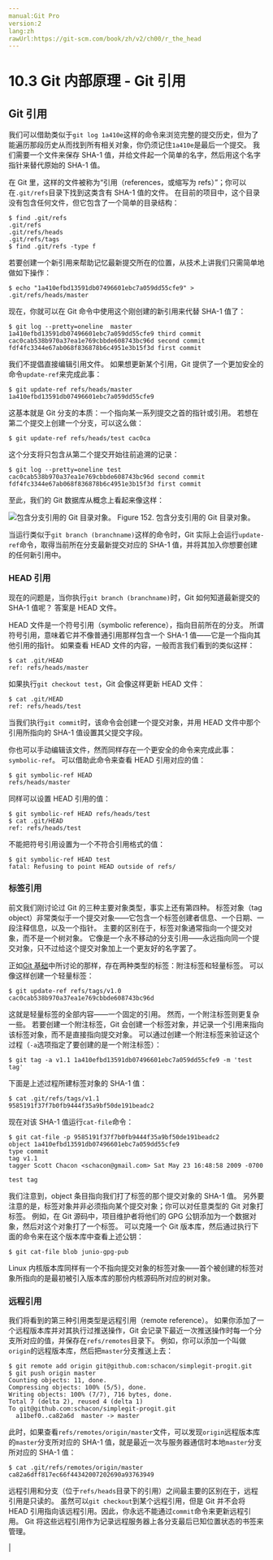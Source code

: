 ```yaml
---
manual:Git Pro
version:2
lang:zh
rawUrl:https://git-scm.com/book/zh/v2/ch00/r_the_head
---
```



# 10.3 Git 内部原理 - Git 引用

## Git 引用<a name="r_git_refs"></a>


我们可以借助类似于`git log 1a410e`这样的命令来浏览完整的提交历史，但为了能遍历那段历史从而找到所有相关对象，你仍须记住`1a410e`是最后一个提交。 我们需要一个文件来保存 SHA-1 值，并给文件起一个简单的名字，然后用这个名字指针来替代原始的 SHA-1 值。




在 Git 里，这样的文件被称为“引用（references，或缩写为 refs）”；你可以在`.git/refs`目录下找到这类含有 SHA-1 值的文件。 在目前的项目中，这个目录没有包含任何文件，但它包含了一个简单的目录结构：



```
$ find .git/refs
.git/refs
.git/refs/heads
.git/refs/tags
$ find .git/refs -type f
```




若要创建一个新引用来帮助记忆最新提交所在的位置，从技术上讲我们只需简单地做如下操作：



```
$ echo "1a410efbd13591db07496601ebc7a059dd55cfe9" > .git/refs/heads/master
```




现在，你就可以在 Git 命令中使用这个刚创建的新引用来代替 SHA-1 值了：



```
$ git log --pretty=oneline  master
1a410efbd13591db07496601ebc7a059dd55cfe9 third commit
cac0cab538b970a37ea1e769cbbde608743bc96d second commit
fdf4fc3344e67ab068f836878b6c4951e3b15f3d first commit
```




我们不提倡直接编辑引用文件。 如果想更新某个引用，Git 提供了一个更加安全的命令`update-ref`来完成此事：



```
$ git update-ref refs/heads/master 1a410efbd13591db07496601ebc7a059dd55cfe9
```




这基本就是 Git 分支的本质：一个指向某一系列提交之首的指针或引用。 若想在第二个提交上创建一个分支，可以这么做：



```
$ git update-ref refs/heads/test cac0ca
```




这个分支将只包含从第二个提交开始往前追溯的记录：



```
$ git log --pretty=oneline test
cac0cab538b970a37ea1e769cbbde608743bc96d second commit
fdf4fc3344e67ab068f836878b6c4951e3b15f3d first commit
```




至此，我们的 Git 数据库从概念上看起来像这样：


![包含分支引用的 Git 目录对象。](%892.png "")
Figure 152. 包含分支引用的 Git 目录对象。



当运行类似于`git branch (branchname)`这样的命令时，Git 实际上会运行`update-ref`命令，取得当前所在分支最新提交对应的 SHA-1 值，并将其加入你想要创建的任何新引用中。



### HEAD 引用<a name="r_the_head"></a>


现在的问题是，当你执行`git branch (branchname)`时，Git 如何知道最新提交的 SHA-1 值呢？ 答案是 HEAD 文件。




HEAD 文件是一个符号引用（symbolic reference），指向目前所在的分支。 所谓符号引用，意味着它并不像普通引用那样包含一个 SHA-1 值——它是一个指向其他引用的指针。 如果查看 HEAD 文件的内容，一般而言我们看到的类似这样：



```
$ cat .git/HEAD
ref: refs/heads/master
```




如果执行`git checkout test`，Git 会像这样更新 HEAD 文件：



```
$ cat .git/HEAD
ref: refs/heads/test
```




当我们执行`git commit`时，该命令会创建一个提交对象，并用 HEAD 文件中那个引用所指向的 SHA-1 值设置其父提交字段。




你也可以手动编辑该文件，然而同样存在一个更安全的命令来完成此事：`symbolic-ref`。 可以借助此命令来查看 HEAD 引用对应的值：



```
$ git symbolic-ref HEAD
refs/heads/master
```




同样可以设置 HEAD 引用的值：



```
$ git symbolic-ref HEAD refs/heads/test
$ cat .git/HEAD
ref: refs/heads/test
```




不能把符号引用设置为一个不符合引用格式的值：



```
$ git symbolic-ref HEAD test
fatal: Refusing to point HEAD outside of refs/
```




### 标签引用<a name="_标签引用"></a>


前文我们刚讨论过 Git 的三种主要对象类型，事实上还有第四种。 标签对象（tag object）非常类似于一个提交对象——它包含一个标签创建者信息、一个日期、一段注释信息，以及一个指针。 主要的区别在于，标签对象通常指向一个提交对象，而不是一个树对象。 它像是一个永不移动的分支引用——永远指向同一个提交对象，只不过给这个提交对象加上一个更友好的名字罢了。




正如[Git 基础](%596  "")中所讨论的那样，存在两种类型的标签：附注标签和轻量标签。 可以像这样创建一个轻量标签：



```
$ git update-ref refs/tags/v1.0 cac0cab538b970a37ea1e769cbbde608743bc96d
```




这就是轻量标签的全部内容——一个固定的引用。 然而，一个附注标签则更复杂一些。 若要创建一个附注标签，Git 会创建一个标签对象，并记录一个引用来指向该标签对象，而不是直接指向提交对象。 可以通过创建一个附注标签来验证这个过程（`-a`选项指定了要创建的是一个附注标签）：



```
$ git tag -a v1.1 1a410efbd13591db07496601ebc7a059dd55cfe9 -m 'test tag'
```




下面是上述过程所建标签对象的 SHA-1 值：



```
$ cat .git/refs/tags/v1.1
9585191f37f7b0fb9444f35a9bf50de191beadc2
```




现在对该 SHA-1 值运行`cat-file`命令：



```
$ git cat-file -p 9585191f37f7b0fb9444f35a9bf50de191beadc2
object 1a410efbd13591db07496601ebc7a059dd55cfe9
type commit
tag v1.1
tagger Scott Chacon <schacon@gmail.com> Sat May 23 16:48:58 2009 -0700

test tag
```




我们注意到，object 条目指向我们打了标签的那个提交对象的 SHA-1 值。 另外要注意的是，标签对象并非必须指向某个提交对象；你可以对任意类型的 Git 对象打标签。 例如，在 Git 源码中，项目维护者将他们的 GPG 公钥添加为一个数据对象，然后对这个对象打了一个标签。 可以克隆一个 Git 版本库，然后通过执行下面的命令来在这个版本库中查看上述公钥：



```
$ git cat-file blob junio-gpg-pub
```




Linux 内核版本库同样有一个不指向提交对象的标签对象——首个被创建的标签对象所指向的是最初被引入版本库的那份内核源码所对应的树对象。




### 远程引用<a name="_远程引用"></a>


我们将看到的第三种引用类型是远程引用（remote reference）。 如果你添加了一个远程版本库并对其执行过推送操作，Git 会记录下最近一次推送操作时每一个分支所对应的值，并保存在`refs/remotes`目录下。 例如，你可以添加一个叫做`origin`的远程版本库，然后把`master`分支推送上去：



```
$ git remote add origin git@github.com:schacon/simplegit-progit.git
$ git push origin master
Counting objects: 11, done.
Compressing objects: 100% (5/5), done.
Writing objects: 100% (7/7), 716 bytes, done.
Total 7 (delta 2), reused 4 (delta 1)
To git@github.com:schacon/simplegit-progit.git
  a11bef0..ca82a6d  master -> master
```




此时，如果查看`refs/remotes/origin/master`文件，可以发现`origin`远程版本库的`master`分支所对应的 SHA-1 值，就是最近一次与服务器通信时本地`master`分支所对应的 SHA-1 值：



```
$ cat .git/refs/remotes/origin/master
ca82a6dff817ec66f44342007202690a93763949
```




远程引用和分支（位于`refs/heads`目录下的引用）之间最主要的区别在于，远程引用是只读的。 虽然可以`git checkout`到某个远程引用，但是 Git 并不会将 HEAD 引用指向该远程引用。因此，你永远不能通过`commit`命令来更新远程引用。 Git 将这些远程引用作为记录远程服务器上各分支最后已知位置状态的书签来管理。



|



